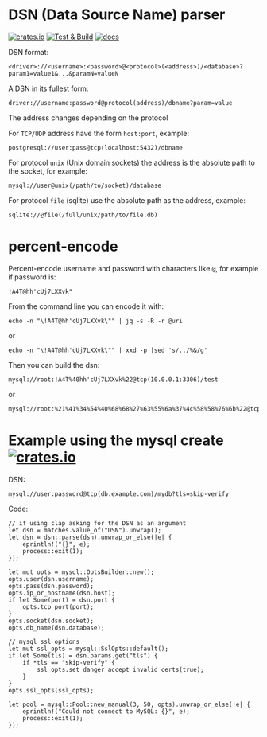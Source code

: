 # DSN (Data Source Name) parser

[![crates.io](https://img.shields.io/crates/v/dsn.svg)](https://crates.io/crates/dsn)
[![Test & Build](https://github.com/nbari/dsn/actions/workflows/build.yml/badge.svg)](https://github.com/nbari/dsn/actions/workflows/build.yml)
[![docs](https://docs.rs/dsn/badge.svg)](https://docs.rs/dsn)


DSN format:

    <driver>://<username>:<password>@<protocol>(<address>)/<database>?param1=value1&...&paramN=valueN

A DSN in its fullest form:

    driver://username:password@protocol(address)/dbname?param=value

The address changes depending on the protocol

For `TCP/UDP` address have the form `host:port`, example:

    postgresql://user:pass@tcp(localhost:5432)/dbname

For protocol `unix` (Unix domain sockets) the address is the absolute path to the socket, for example:

    mysql://user@unix(/path/to/socket)/database

For protocol `file` (sqlite) use the absolute path as the address, example:

    sqlite://@file(/full/unix/path/to/file.db)

# percent-encode

Percent-encode username and password with characters like `@`, for example if password is:

    !A4T@hh'cUj7LXXvk"

From the command line you can encode it with:

    echo -n "\!A4T@hh'cUj7LXXvk\"" | jq -s -R -r @uri

or

    echo -n "\!A4T@hh'cUj7LXXvk\"" | xxd -p |sed 's/../%&/g'

Then you can build the dsn:


    mysql://root:!A4T%40hh'cUj7LXXvk%22@tcp(10.0.0.1:3306)/test

or

    mysql://root:%21%41%34%54%40%68%68%27%63%55%6a%37%4c%58%58%76%6b%22@tcp(10.0.0.1:3306)/test


# Example using the mysql create [![crates.io](https://img.shields.io/crates/v/mysql.svg)](https://crates.io/crates/mysql)

DSN:

    mysql://user:password@tcp(db.example.com)/mydb?tls=skip-verify

Code:

    // if using clap asking for the DSN as an argument
    let dsn = matches.value_of("DSN").unwrap();
    let dsn = dsn::parse(dsn).unwrap_or_else(|e| {
        eprintln!("{}", e);
        process::exit(1);
    });

    let mut opts = mysql::OptsBuilder::new();
    opts.user(dsn.username);
    opts.pass(dsn.password);
    opts.ip_or_hostname(dsn.host);
    if let Some(port) = dsn.port {
        opts.tcp_port(port);
    }
    opts.socket(dsn.socket);
    opts.db_name(dsn.database);

    // mysql ssl options
    let mut ssl_opts = mysql::SslOpts::default();
    if let Some(tls) = dsn.params.get("tls") {
        if *tls == "skip-verify" {
            ssl_opts.set_danger_accept_invalid_certs(true);
        }
    }
    opts.ssl_opts(ssl_opts);

    let pool = mysql::Pool::new_manual(3, 50, opts).unwrap_or_else(|e| {
        eprintln!("Could not connect to MySQL: {}", e);
        process::exit(1);
    });
